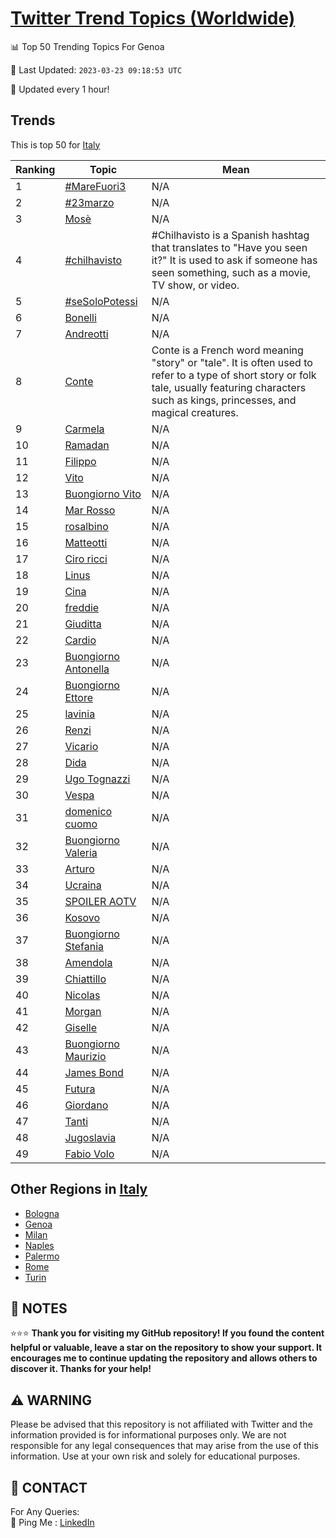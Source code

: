 [Twitter Trend Topics (Worldwide)](https://github.com/ErcinDedeoglu/Twitter-Trend-Topics)
==========


📊 Top 50 Trending Topics For Genoa

📆 Last Updated: `2023-03-23 09:18:53 UTC`

🔧 Updated every 1 hour!


## Trends

This is top 50 for [Italy](</Italy>)

| Ranking | Topic | Mean |
| ------- | ------------ | ------------ |
| 1 | [#MareFuori3](http://twitter.com/search?q=%23MareFuori3) | N/A |
| 2 | [#23marzo](http://twitter.com/search?q=%2323marzo) | N/A |
| 3 | [Mosè](http://twitter.com/search?q=Mos%c3%a8) | N/A |
| 4 | [#chilhavisto](http://twitter.com/search?q=%23chilhavisto) | #Chilhavisto is a Spanish hashtag that translates to "Have you seen it?" It is used to ask if someone has seen something, such as a movie, TV show, or video. |
| 5 | [#seSoloPotessi](http://twitter.com/search?q=%23seSoloPotessi) | N/A |
| 6 | [Bonelli](http://twitter.com/search?q=Bonelli) | N/A |
| 7 | [Andreotti](http://twitter.com/search?q=Andreotti) | N/A |
| 8 | [Conte](http://twitter.com/search?q=Conte) | Conte is a French word meaning "story" or "tale". It is often used to refer to a type of short story or folk tale, usually featuring characters such as kings, princesses, and magical creatures. |
| 9 | [Carmela](http://twitter.com/search?q=Carmela) | N/A |
| 10 | [Ramadan](http://twitter.com/search?q=Ramadan) | N/A |
| 11 | [Filippo](http://twitter.com/search?q=Filippo) | N/A |
| 12 | [Vito](http://twitter.com/search?q=Vito) | N/A |
| 13 | [Buongiorno Vito](http://twitter.com/search?q=Buongiorno+Vito) | N/A |
| 14 | [Mar Rosso](http://twitter.com/search?q=Mar+Rosso) | N/A |
| 15 | [rosalbino](http://twitter.com/search?q=rosalbino) | N/A |
| 16 | [Matteotti](http://twitter.com/search?q=Matteotti) | N/A |
| 17 | [Ciro ricci](http://twitter.com/search?q=Ciro+ricci) | N/A |
| 18 | [Linus](http://twitter.com/search?q=Linus) | N/A |
| 19 | [Cina](http://twitter.com/search?q=Cina) | N/A |
| 20 | [freddie](http://twitter.com/search?q=freddie) | N/A |
| 21 | [Giuditta](http://twitter.com/search?q=Giuditta) | N/A |
| 22 | [Cardio](http://twitter.com/search?q=Cardio) | N/A |
| 23 | [Buongiorno Antonella](http://twitter.com/search?q=Buongiorno+Antonella) | N/A |
| 24 | [Buongiorno Ettore](http://twitter.com/search?q=Buongiorno+Ettore) | N/A |
| 25 | [lavinia](http://twitter.com/search?q=lavinia) | N/A |
| 26 | [Renzi](http://twitter.com/search?q=Renzi) | N/A |
| 27 | [Vicario](http://twitter.com/search?q=Vicario) | N/A |
| 28 | [Dida](http://twitter.com/search?q=Dida) | N/A |
| 29 | [Ugo Tognazzi](http://twitter.com/search?q=Ugo+Tognazzi) | N/A |
| 30 | [Vespa](http://twitter.com/search?q=Vespa) | N/A |
| 31 | [domenico cuomo](http://twitter.com/search?q=domenico+cuomo) | N/A |
| 32 | [Buongiorno Valeria](http://twitter.com/search?q=Buongiorno+Valeria) | N/A |
| 33 | [Arturo](http://twitter.com/search?q=Arturo) | N/A |
| 34 | [Ucraina](http://twitter.com/search?q=Ucraina) | N/A |
| 35 | [SPOILER AOTV](http://twitter.com/search?q=SPOILER+AOTV) | N/A |
| 36 | [Kosovo](http://twitter.com/search?q=Kosovo) | N/A |
| 37 | [Buongiorno Stefania](http://twitter.com/search?q=Buongiorno+Stefania) | N/A |
| 38 | [Amendola](http://twitter.com/search?q=Amendola) | N/A |
| 39 | [Chiattillo](http://twitter.com/search?q=Chiattillo) | N/A |
| 40 | [Nicolas](http://twitter.com/search?q=Nicolas) | N/A |
| 41 | [Morgan](http://twitter.com/search?q=Morgan) | N/A |
| 42 | [Giselle](http://twitter.com/search?q=Giselle) | N/A |
| 43 | [Buongiorno Maurizio](http://twitter.com/search?q=Buongiorno+Maurizio) | N/A |
| 44 | [James Bond](http://twitter.com/search?q=James+Bond) | N/A |
| 45 | [Futura](http://twitter.com/search?q=Futura) | N/A |
| 46 | [Giordano](http://twitter.com/search?q=Giordano) | N/A |
| 47 | [Tanti](http://twitter.com/search?q=Tanti) | N/A |
| 48 | [Jugoslavia](http://twitter.com/search?q=Jugoslavia) | N/A |
| 49 | [Fabio Volo](http://twitter.com/search?q=Fabio+Volo) | N/A |



## Other Regions in [Italy](</Italy>)

* [Bologna](</Italy/Bologna.md>)
* [Genoa](</Italy/Genoa.md>)
* [Milan](</Italy/Milan.md>)
* [Naples](</Italy/Naples.md>)
* [Palermo](</Italy/Palermo.md>)
* [Rome](</Italy/Rome.md>)
* [Turin](</Italy/Turin.md>)



## 📝 NOTES

⭐⭐⭐ **Thank you for visiting my GitHub repository! If you found the content helpful or valuable, leave a star on the repository to show your support. It encourages me to continue updating the repository and allows others to discover it. Thanks for your help!**


## ⚠️ WARNING

Please be advised that this repository is not affiliated with Twitter and the information provided is for informational purposes only. We are not responsible for any legal consequences that may arise from the use of this information. Use at your own risk and solely for educational purposes.


## 📨 CONTACT

 For Any Queries:  
            🏓 Ping Me : [LinkedIn](https://www.linkedin.com/in/ercindedeoglu/)
